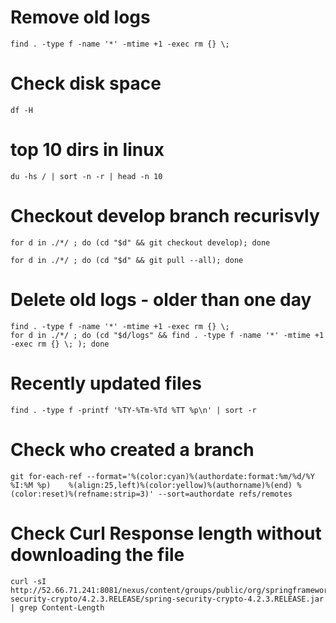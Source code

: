 # Remove old logs

```
find . -type f -name '*' -mtime +1 -exec rm {} \;
```

# Check disk space
```
df -H
```


# top 10 dirs in linux 
```
du -hs / | sort -n -r | head -n 10
```


# Checkout develop branch recurisvly

```
for d in ./*/ ; do (cd "$d" && git checkout develop); done

for d in ./*/ ; do (cd "$d" && git pull --all); done
```

# Delete old logs - older than one day

```
find . -type f -name '*' -mtime +1 -exec rm {} \;
for d in ./*/ ; do (cd "$d/logs" && find . -type f -name '*' -mtime +1 -exec rm {} \; ); done
```

# Recently updated files

```
find . -type f -printf '%TY-%Tm-%Td %TT %p\n' | sort -r
```

# Check who created a branch

```
git for-each-ref --format='%(color:cyan)%(authordate:format:%m/%d/%Y %I:%M %p)    %(align:25,left)%(color:yellow)%(authorname)%(end) %(color:reset)%(refname:strip=3)' --sort=authordate refs/remotes
```

# Check Curl Response length without downloading the file

```
curl -sI http://52.66.71.241:8081/nexus/content/groups/public/org/springframework/security/spring-security-crypto/4.2.3.RELEASE/spring-security-crypto-4.2.3.RELEASE.jar | grep Content-Length
```